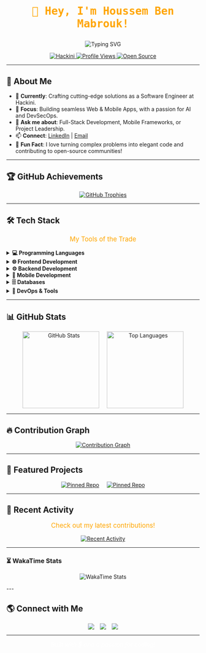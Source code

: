# <p align="center" style="font-family: 'Fira Code', monospace; color: #FFA500;">👋 Hey, I'm Houssem Ben Mabrouk!</p>


<p align="center">
  <img src="https://readme-typing-svg.demolab.com?font=Fira+Code&weight=500&size=22&duration=3000&pause=1000&color=FFA500&center=true&vCenter=true&width=500&lines=Full+Stack+Wizard;Mobile+App+Innovator;Enthusiast" alt="Typing SVG" />
</p>

<p align="center">
  <a href="https://github.com/houssem112c">
    <img src="https://img.shields.io/badge/-Software%20Engineer%20at%20Hackini-FFA500?style=for-the-badge&logo=codeigniter&logoColor=white&labelColor=1E1E2E" alt="Hackini" />
  </a>
  <a href="https://github.com/houssem112c">
    <img src="https://komarev.com/ghpvc/?username=houssem112c&color=FFA500&style=for-the-badge&label=Profile+Views&labelColor=1E1E2E" alt="Profile Views" />
  </a>
  <a href="https://github.com/houssem112c?tab=repositories">
    <img src="https://img.shields.io/badge/-Open%20Source%20Contributor-FFA500?style=for-the-badge&logo=github&logoColor=white&labelColor=1E1E2E" alt="Open Source" />
  </a>
</p>

---

## 🚀 About Me
- 🔭 **Currently**: Crafting cutting-edge solutions as a Software Engineer at Hackini.
- 🎯 **Focus**: Building seamless Web & Mobile Apps, with a passion for AI and DevSecOps.
- 💬 **Ask me about**: Full-Stack Development, Mobile Frameworks, or Project Leadership.
- 📫 **Connect**: [LinkedIn](https://www.linkedin.com/in/houssem-ben-mabrouk-a61586204/) | [Email](mailto:houssem.benmabrouk12@gmail.com)
- 🌟 **Fun Fact**: I love turning complex problems into elegant code and contributing to open-source communities!

---

## 🏆 GitHub Achievements
<p align="center" style="display: flex; justify-content: center; gap: 20px; flex-wrap: wrap;">
  <a href="https://github.com/houssem112c">
    <img src="https://github-profile-trophy.vercel.app/?username=houssem112c&theme=onedark&no-frame=true&margin-w=15&margin-h=15&column=6" alt="GitHub Trophies" />
  </a>
</p>

---

## 🛠 Tech Stack
<p align="center" style="font-size: 1.2em; color: #FFA500;">My Tools of the Trade</p>

<details>
<summary><b>💻 Programming Languages</b></summary>
<p align="center">
  <a href="https://developer.mozilla.org/en-US/docs/Web/JavaScript"><img src="https://img.shields.io/badge/-JavaScript-F7DF1E?logo=javascript&logoColor=black&style=for-the-badge" /></a>
  <a href="https://www.typescriptlang.org/"><img src="https://img.shields.io/badge/-TypeScript-3178C6?logo=typescript&logoColor=white&style=for-the-badge" /></a>
  <a href="https://www.java.com/"><img src="https://img.shields.io/badge/-Java-007396?logo=java&logoColor=white&style=for-the-badge" /></a>
  <a href="https://docs.microsoft.com/en-us/dotnet/csharp/"><img src="https://img.shields.io/badge/-C%23-239120?logo=c-sharp&logoColor=white&style=for-the-badge" /></a>
  <a href="https://isocpp.org/"><img src="https://img.shields.io/badge/-C++-00599C?logo=c%2B%2B&logoColor=white&style=for-the-badge" /></a>
  <a href="https://www.open-std.org/jtc1/sc22/wg14/"><img src="https://img.shields.io/badge/-C-A8B9CC?logo=c&logoColor=white&style=for-the-badge" /></a>
</p>
</details>

<details>
<summary><b>🌐 Frontend Development</b></summary>
<p align="center">
  <a href="https://reactjs.org/"><img src="https://img.shields.io/badge/-React-61DAFB?logo=react&logoColor=white&style=for-the-badge" /></a>
  <a href="https://nextjs.org/"><img src="https://img.shields.io/badge/-Next.js-000000?logo=next.js&logoColor=white&style=for-the-badge" /></a>
</p>
</details>

<details>
<summary><b>⚙️ Backend Development</b></summary>
<p align="center">
  <a href="https://nodejs.org/"><img src="https://img.shields.io/badge/-Node.js-339933?logo=node.js&logoColor=white&style=for-the-badge" /></a>
  <a href="https://expressjs.com/"><img src="https://img.shields.io/badge/-Express.js-000000?logo=express&logoColor=white&style=for-the-badge" /></a>
  <a href="https://nestjs.com/"><img src="https://img.shields.io/badge/-NestJS-E0234E?logo=nestjs&logoColor=white&style=for-the-badge" /></a>
  <a href="https://spring.io/projects/spring-boot"><img src="https://img.shields.io/badge/-Spring%20Boot-6DB33F?logo=springboot&logoColor=white&style=for-the-badge" /></a>
</p>
</details>

<details>
<summary><b>📱 Mobile Development</b></summary>
<p align="center">
  <a href="https://flutter.dev/"><img src="https://img.shields.io/badge/-Flutter-02569B?logo=flutter&logoColor=white&style=for-the-badge" /></a>
  <a href="https://kotlinlang.org/"><img src="https://img.shields.io/badge/-Kotlin-0095D5?logo=kotlin&logoColor=white&style=for-the-badge" /></a>
  <a href="https://developer.apple.com/swift/"><img src="https://img.shields.io/badge/-Swift-FA7343?logo=swift&logoColor=white&style=for-the-badge" /></a>
  <a href="https://reactnative.dev/"><img src="https://img.shields.io/badge/-React%20Native-61DAFB?logo=react&logoColor=white&style=for-the-badge" /></a>
</p>
</details>

<details>
<summary><b>🗄️ Databases</b></summary>
<p align="center">
  <a href="https://www.mongodb.com/"><img src="https://img.shields.io/badge/-MongoDB-47A248?logo=mongodb&logoColor=white&style=for-the-badge" /></a>
  <a href="https://www.postgresql.org/"><img src="https://img.shields.io/b
adge/-PostgreSQL-336791?logo=postgresql&logoColor=white&style=for-the-badge" /></a>
  <a href="https://www.mysql.com/"><img src="https://img.shields.io/badge/-MySQL-4479A1?logo=mysql&logoColor=white&style=for-the-badge" /></a>
</p>
</details>

<details>
<summary><b>🔧 DevOps & Tools</b></summary>
<p align="center">
  <a href="https://www.docker.com/"><img src="https://img.shields.io/badge/-Docker-2496ED?logo=docker&logoColor=white&style=for-the-badge" /></a>
  <a href="https://git-scm.com/"><img src="https://img.shields.io/badge/-Git-F05032?logo=git&logoColor=white&style=for-the-badge" /></a>
  <a href="https://www.jenkins.io/"><img src="https://img.shields.io/badge/-Jenkins-D24939?logo=jenkins&logoColor=white&style=for-the-badge" /></a>
  <a href="https://kubernetes.io/"><img src="https://img.shields.io/badge/-Kubernetes-326CE5?logo=kubernetes&logoColor=white&style=for-the-badge" /></a>
</p>
</details>

---

## 📊 GitHub Stats
<p align="center" style="display: flex; justify-content: center; gap: 20px; flex-wrap: wrap;">
  <a href="https://github.com/houssem112c">
    <img height="200" src="https://github-readme-stats.vercel.app/api?username=houssem112c&show_icons=true&theme=transparent&hide_border=true&title_color=FFA500&text_color=FFFFFF&icon_color=FFA500&bg_color=30,1E1E2E,3B1E77,FFA500" alt="GitHub Stats" />
  </a>
  <a href="https://github.com/houssem112c">
    <img height="200" src="https://github-readme-stats.vercel.app/api/top-langs?username=houssem112c&layout=donut&langs_count=8&theme=transparent&hide_border=true&title_color=FFA500&text_color=FFFFFF&card_width=320" alt="Top Languages" />
  </a>
</p>

---

## 🔥 Contribution Graph
<p align="center" style="display: flex; justify-content: center; gap: 20px; flex-wrap: wrap;">
  <a href="https://github.com/houssem112c">
    <img src="https://github-readme-activity-graph.vercel.app/graph?username=houssem112c&theme=github-dark&bg_color=00000000&color=FFA500&line=FFA500&point=FFFFFF&area=true&hide_border=true" alt="Contribution Graph" />
  </a>
</p>

---

## 📌 Featured Projects
<p align="center" style="display: flex; justify-content: center; gap: 20px; flex-wrap: wrap;">
  <a href="https://github.com/houssem112c/ios">
    <img src="https://github-readme-stats.vercel.app/api/pin/?username=houssem112c&repo=ios&theme=transparent&hide_border=true&title_color=FFA500&text_color=FFFFFF&icon_color=FFA500&bg_color=30,1E1E2E,3B1E77,FFA500" alt="Pinned Repo" />
  </a>
  <a href="https://github.com/houssem112c/devops">
    <img src="https://github-readme-stats.vercel.app/api/pin/?username=houssem112c&repo=devops&theme=transparent&hide_border=true&title_color=FFA500&text_color=FFFFFF&icon_color=FFA500&bg_color=30,1E1E2E,3B1E77,FFA500" alt="Pinned Repo" />
  </a>
</p>


---

## 🌟 Recent Activity
<p align="center" style="font-size: 1.2em; color: #FFA500;">Check out my latest contributions!</p>
<p align="center">
  <a href="https://github.com/houssem112c?tab=overview">
    <img src="https://github-readme-stats.vercel.app/api?username=houssem112c&show=reviews,discussions_started,discussions_answered,prs_merged&theme=transparent&hide_border=true&title_color=FFA500&text_color=FFFFFF&icon_color=FFA500&bg_color=30,1E1E2E,3B1E77,FFA500" alt="Recent Activity" />
  </a>
</p>

---
### ⏳ WakaTime Stats
<p align="center">
  <img src="https://github-readme-stats.vercel.app/api/wakatime?username=@houssem112c&theme=radical&layout=compact" alt="WakaTime Stats" />
</p>
---

## 🌎 Connect with Me
<p align="center" style="display: flex; justify-content: center; gap: 15px; flex-wrap: wrap;">
  <a href="https://www.linkedin.com/in/houssem-ben-mabrouk-a61586204" target="_blank">
    <img src="https://img.shields.io/badge/LinkedIn-0077B5?logo=linkedin&logoColor=white&style=for-the-badge&labelColor=1E1E2E" />
  </a>
  <a href="mailto:houssem.benmabrouk12@gmail.com">
    <img src="https://img.shields.io/badge/Email-D14836?logo=gmail&logoColor=white&style=for-the-badge&labelColor=1E1E2E" />
  </a>
  <a href="https://x.com/your-twitter-handle" target="_blank">
    <img src="https://img.shields.io/badge/X-000000?logo=x&logoColor=white&style=for-the-badge&labelColor=1E1E2E" />
  </a>

</p>

---

<p align="center" style="font-size: 1.1em; color: #FFFFFF;">
  <i>Built with 💖 and a passion for coding!</i>
</p>
